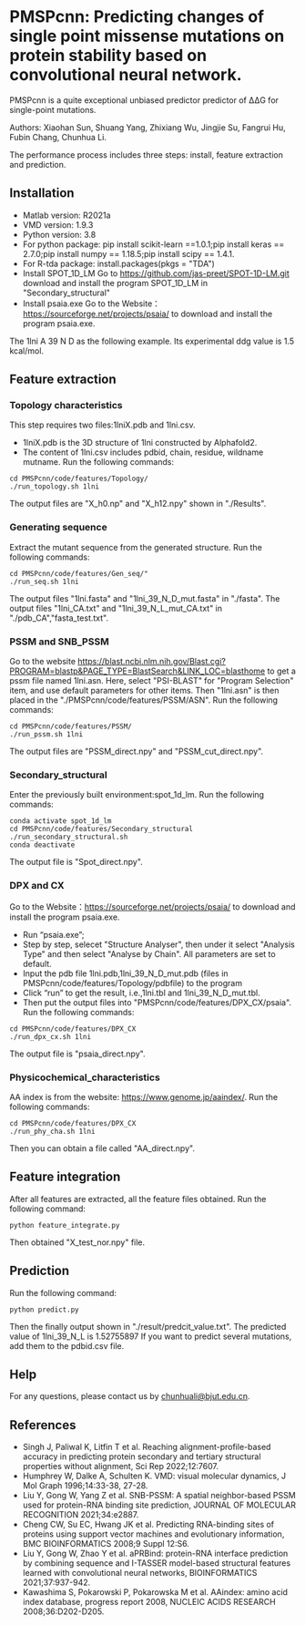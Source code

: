 # PMSPcnn: Predicting changes of single point missense mutations on protein stability based on convolutional neural network.

PMSPcnn is a quite exceptional unbiased predictor predictor   of ΔΔG for single-point mutations.

Authors: Xiaohan Sun, Shuang Yang, Zhixiang Wu, Jingjie Su, Fangrui Hu, Fubin Chang, Chunhua Li. 

The performance process includes three steps: install, feature extraction and prediction.

## Installation
* Matlab version: R2021a 
* VMD version: 1.9.3
* Python version: 3.8
* For python package: pip install scikit-learn ==1.0.1;pip install keras == 2.7.0;pip install numpy == 1.18.5;pip install scipy == 1.4.1.
* For R-tda package:
  install.packages(pkgs = "TDA")
* Install SPOT_1D_LM
    Go to  https://github.com/jas-preet/SPOT-1D-LM.git download and install the program SPOT_1D_LM in "Secondary_structural"
* Install psaia.exe 
    Go to the Website：https://sourceforge.net/projects/psaia/ to download and install the program psaia.exe.

The 1lni A 39 N D as the following example. Its experimental ddg value is 1.5 kcal/mol.

## Feature extraction

### Topology characteristics

This step requires two files:1lniX.pdb and 1lni.csv.
* 1lniX.pdb is the 3D structure of 1lni constructed by Alphafold2.
* The content of 1lni.csv includes pdbid, chain, residue, wildname mutname. 
Run the following commands:

```{bash}
cd PMSPcnn/code/features/Topology/ 
./run_topology.sh 1lni
```
The output files are "X_h0.np" and "X_h12.npy" shown in "./Results".
  
### Generating sequence
Extract the mutant sequence from the generated structure.
Run the following commands: 

```{bash}
cd PMSPcnn/code/features/Gen_seq/"
./run_seq.sh 1lni
```
The output files "1lni.fasta" and "1lni_39_N_D_mut.fasta" in "./fasta".
The output files "1lni_CA.txt" and "1lni_39_N_L_mut_CA.txt" in "./pdb_CA","fasta_test.txt".

### PSSM and SNB_PSSM
Go to the website https://blast.ncbi.nlm.nih.gov/Blast.cgi?PROGRAM=blastp&PAGE_TYPE=BlastSearch&LINK_LOC=blasthome to get a pssm file named 1lni.asn.
Here, select "PSI-BLAST" for "Program Selection" item, and use default parameters for other items.
Then "1lni.asn" is then placed in the "./PMSPcnn/code/features/PSSM/ASN".
Run the following commands: 
```{bash}
cd PMSPcnn/code/features/PSSM/
./run_pssm.sh 1lni
```
The output files are "PSSM_direct.npy" and "PSSM_cut_direct.npy".
  
### Secondary_structural
Enter the previously built environment:spot_1d_lm.
Run the following commands:
```{bash}
conda activate spot_1d_lm
cd PMSPcnn/code/features/Secondary_structural
./run_secondary_structural.sh
conda deactivate
```
The output file is "Spot_direct.npy".

### DPX and CX
Go to the Website：https://sourceforge.net/projects/psaia/ to download and install the program psaia.exe.
* Run “psaia.exe”;
* Step by step, selecet "Structure Analyser", then under it select "Analysis Type" and then select "Analyse by Chain". All parameters are set to default.  
* Input the pdb file 1lni.pdb,1lni_39_N_D_mut.pdb (files in PMSPcnn/code/features/Topology/pdbfile) to the program
* Click “run” to get the result, i.e.,1lni.tbl and 1lni_39_N_D_mut.tbl.
* Then put the output files into "PMSPcnn/code/features/DPX_CX/psaia".
Run the following commands:
```{bash}
cd PMSPcnn/code/features/DPX_CX
./run_dpx_cx.sh 1lni
```
The output file is "psaia_direct.npy".

### Physicochemical_characteristics
AA index is from the website: https://www.genome.jp/aaindex/.
Run the following commands:
```{bash}
cd PMSPcnn/code/features/DPX_CX
./run_phy_cha.sh 1lni
```
Then you can obtain a file called "AA_direct.npy".

## Feature integration
After all features are extracted, all the feature files obtained. 
Run the following command: 
```{bash}
python feature_integrate.py
```
Then obtained "X_test_nor.npy" file.

## Prediction
Run the following command:
```{bash}
python predict.py
```
Then the finally output shown in  "./result/predcit_value.txt".
The predicted value of 1lni_39_N_L is 1.52755897
If you want to predict several mutations, add them to the pdbid.csv file.

## Help
For any questions, please contact us by chunhuali@bjut.edu.cn.





## References
* Singh J, Paliwal K, Litfin T et al. Reaching alignment-profile-based accuracy in predicting protein secondary and tertiary structural properties without alignment, Sci Rep 2022;12:7607.
* Humphrey W, Dalke A, Schulten K. VMD: visual molecular dynamics, J Mol Graph 1996;14:33-38, 27-28.
* Liu Y, Gong W, Yang Z et al. SNB-PSSM: A spatial neighbor-based PSSM used for protein-RNA binding site prediction, JOURNAL OF MOLECULAR RECOGNITION 2021;34:e2887.
* Cheng CW, Su EC, Hwang JK et al. Predicting RNA-binding sites of proteins using support vector machines and evolutionary information, BMC BIOINFORMATICS 2008;9 Suppl 12:S6.
* Liu Y, Gong W, Zhao Y et al. aPRBind: protein-RNA interface prediction by combining sequence and I-TASSER model-based structural features learned with convolutional neural networks, BIOINFORMATICS 2021;37:937-942.
* Kawashima S, Pokarowski P, Pokarowska M et al. AAindex: amino acid index database, progress report 2008, NUCLEIC ACIDS RESEARCH 2008;36:D202-D205.
